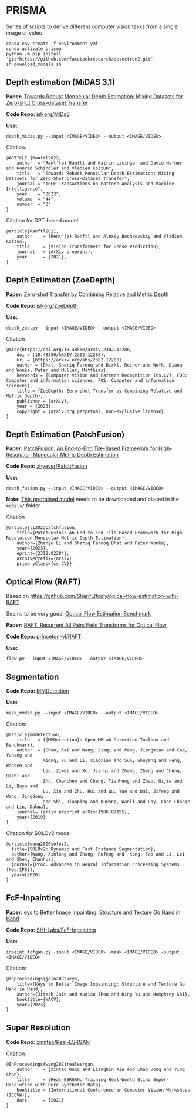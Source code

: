 # PRISMA

Series of scripts to derive different computer vision tasks from a single image or video.

```Shell
conda env create -f environment.yml
conda activate prisma
python -m pip install 'git+https://github.com/facebookresearch/detectron2.git'
sh download_models.sh
```

## Depth estimation (MiDAS 3.1)

**Paper:** [Towards Robust Monocular Depth Estimation: Mixing Datasets for Zero-shot Cross-dataset Transfer](https://arxiv.org/abs/1907.01341v3)

**Code Repo:** [isl-org/MiDaS](https://github.com/isl-org/MiDaS)

**Use:**

```Shell
depth_midas.py --input <IMAGE/VIDEO> --output <IMAGE/VIDEO>
```

Citation:
```
@ARTICLE {Ranftl2022,
    author  = "Ren\'{e} Ranftl and Katrin Lasinger and David Hafner and Konrad Schindler and Vladlen Koltun",
    title   = "Towards Robust Monocular Depth Estimation: Mixing Datasets for Zero-Shot Cross-Dataset Transfer",
    journal = "IEEE Transactions on Pattern Analysis and Machine Intelligence",
    year    = "2022",
    volume  = "44",
    number  = "3"
}
```

Citation for DPT-based model:
```
@article{Ranftl2021,
    author    = {Ren\'{e} Ranftl and Alexey Bochkovskiy and Vladlen Koltun},
    title     = {Vision Transformers for Dense Prediction},
    journal   = {ArXiv preprint},
    year      = {2021},
}
```


## Depth Estimation (ZoeDepth)

**Paper:** [Zero-shot Transfer by Combining Relative and Metric Depth](https://arxiv.org/abs/2302.12288)

**Code Repo:** [isl-org/ZoeDepth](https://github.com/isl-org/ZoeDepth)

**Use:**

```Shell
depth_zoe.py --input <IMAGE/VIDEO> --output <IMAGE/VIDEO>
```

Citation
```
@misc{https://doi.org/10.48550/arxiv.2302.12288,
    doi = {10.48550/ARXIV.2302.12288},
    url = {https://arxiv.org/abs/2302.12288},
    author = {Bhat, Shariq Farooq and Birkl, Reiner and Wofk, Diana and Wonka, Peter and Müller, Matthias},  
    keywords = {Computer Vision and Pattern Recognition (cs.CV), FOS: Computer and information sciences, FOS: Computer and information sciences},
    title = {ZoeDepth: Zero-shot Transfer by Combining Relative and Metric Depth},  
    publisher = {arXiv},
    year = {2023},
    copyright = {arXiv.org perpetual, non-exclusive license}
}
```

## Depth Estimation (PatchFusion)

**Paper:** [PatchFusion: An End-to-End Tile-Based Framework for High-Resolution Monocular Metric Depth Estimation](https://zhyever.github.io/patchfusion/images/paper.pdf)

**Code Repo:** [zhyever/PatchFusion](https://github.com/zhyever/PatchFusion)

**Use:**

```Shell
depth_fusion.py --input <IMAGE/VIDEO> --output <IMAGE/VIDEO>
```

**Note:** [This pretrained model](https://huggingface.co/zhyever/PatchFusion/resolve/main/patchfusion_u4k.pt?download=true) needs to be downloaded and placed in the `models/` folder.


Citation

```
@article{li2023patchfusion,
    title={PatchFusion: An End-to-End Tile-Based Framework for High-Resolution Monocular Metric Depth Estimation}, 
    author={Zhenyu Li and Shariq Farooq Bhat and Peter Wonka},
    year={2023},
    eprint={2312.02284},
    archivePrefix={arXiv},
    primaryClass={cs.CV}}
```

## Optical Flow (RAFT)

Based on https://github.com/SharifElfouly/opical-flow-estimation-with-RAFT

Seems to be very good: [Optical Flow Estimation Benchmark](https://paperswithcode.com/sota/optical-flow-estimation-on-sintel-clean)

**Paper:** [RAFT: Recurrent All Pairs Field Transforms for Optical Flow](https://arxiv.org/pdf/2003.12039)

**Code Repo:** [princeton-vl/RAFT](https://github.com/princeton-vl/RAFT)

**Use:**

```Shell
flow.py --input <IMAGE/VIDEO> --output <IMAGE/VIDEO>
```

## Segmentation 

**Code Repo:** [MMDetection](https://github.com/open-mmlab/mmdetection)

**Use:**


```Shell
mask_mmdet.py --input <IMAGE/VIDEO> --output <IMAGE/VIDEO>
```

Citation:
```
@article{mmdetection,
    title   = {{MMDetection}: Open MMLab Detection Toolbox and Benchmark},
    author  = {Chen, Kai and Wang, Jiaqi and Pang, Jiangmiao and Cao, Yuhang and
              Xiong, Yu and Li, Xiaoxiao and Sun, Shuyang and Feng, Wansen and
              Liu, Ziwei and Xu, Jiarui and Zhang, Zheng and Cheng, Dazhi and
              Zhu, Chenchen and Cheng, Tianheng and Zhao, Qijie and Li, Buyu and
              Lu, Xin and Zhu, Rui and Wu, Yue and Dai, Jifeng and Wang, Jingdong
              and Shi, Jianping and Ouyang, Wanli and Loy, Chen Change and Lin, Dahua},
    journal= {arXiv preprint arXiv:1906.07155},
    year={2019}
}
```

Citation for SOLOv2 model
```
@article{wang2020solov2,
  title={SOLOv2: Dynamic and Fast Instance Segmentation},
  author={Wang, Xinlong and Zhang, Rufeng and  Kong, Tao and Li, Lei and Shen, Chunhua},
  journal={Proc. Advances in Neural Information Processing Systems (NeurIPS)},
  year={2020}
}
```


## FcF-Inpainting

**Paper:** [eys to Better Image Inpainting: Structure and Texture Go Hand in Hand](https://praeclarumjj3.github.io/fcf-inpainting/)

**Code Repo:** [SHI-Labs/FcF-Inpainting](https://github.com/SHI-Labs/FcF-Inpainting)

**Use:**

```Shell
inpaint_fcfgan.py -input <IMAGE/VIDEO> -mask <IMAGE/VIDEO> -output <IMAGE/VIDEO> 
```

Citation:

```
@inproceedings{jain2022keys,
    title={Keys to Better Image Inpainting: Structure and Texture Go Hand in Hand},
    author={Jitesh Jain and Yuqian Zhou and Ning Yu and Humphrey Shi},
    booktitle={WACV},
    year={2023}
} 
```


## Super Resolution

**Code Repo:** [xinntao/Real-ESRGAN](https://github.com/xinntao/Real-ESRGAN)

Citation:
```
@InProceedings{wang2021realesrgan,
    author    = {Xintao Wang and Liangbin Xie and Chao Dong and Ying Shan},
    title     = {Real-ESRGAN: Training Real-World Blind Super-Resolution with Pure Synthetic Data},
    booktitle = {International Conference on Computer Vision Workshops (ICCVW)},
    date      = {2021}
}
```

